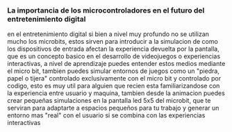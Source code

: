 ### La importancia de los microcontroladores en el futuro del entretenimiento digital
en el entretenimiento digital si bien a nivel muy profundo no se utilizan mucho los microbits, estos sirven para introducir a la simulacion de como los dispositivos de entrada afectan la experiencia devuelta por la pantalla, que es un concepto basico en el desarrollo de 
videojuegos o experiencias interactivas, a nivel de aprendizaje puedes entender estos medios mediante el micro bit, tambien puedes simular entornos de juegos como un "piedra, papel o tijera" controlado exclusivamente con el micro bit y controlado por codigo, esto es muy
util para alguien que recien esta familiarizandose con la experiencia entre usuario y maquina, tambien desde la animacion puedes crear pequeñas simulaciones en la pantalla led 5x5 del microbit, que te serviran para adaptarte a espacios pequeños para tu trabajo y generar un 
entorno mas "real" con el usuario si se combina con las experiencias interactivas
